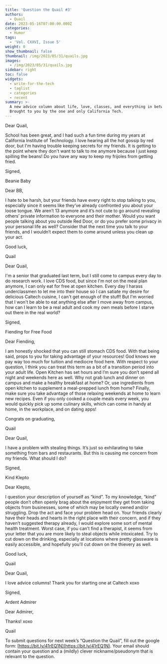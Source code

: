```yaml
---
title: 'Question the Quail #3'
authors:
  - Quail
date: 2023-05-16T07:00:00.000Z
categories:
  - Humor
tags:
  - 'Vol. CXXVI, Issue 5'
weight: 0
show_thumbnail: false
thumbnail: /img/2023/05/31/quails.jpg
images:
  - /img/2023/05/31/quails.jpg
sidebar: right
toc: false
widgets:
  - write-for-the-tech
  - taglist
  - categories
  - recent
summary: >-
  A new advice column about life, love, classes, and everything in between!
  Brought to you by the one and only California Tech.
---
```


Dear Quail, 

School has been great, and I had such a fun time during my years at California Institute of Technology. I love hearing all the hot gossip by red door, but I'm having trouble keeping secrets for my friends. It is getting to the point where they don't want to talk to me anymore because I just keep spilling the beans! Do you have any way to keep my frijoles from getting fried.


Signed,

Beanie Baby


Dear BB,

I hate to be harsh, but your friends have every right to stop talking to you, especially since it seems like they’ve already confronted you about your loose tongue. We aren’t 13 anymore and it’s not cute to go around revealing others’ private information to everyone and their mother. Would you want people talking about you outside Red Door, or do you prefer some privacy in your personal life as well? Consider that the next time you talk to your friends, and I wouldn’t expect them to come around unless you clean up your act.

Good luck,

Quail


Dear Quail,

I'm a senior that graduated last term, but I still come to campus every day to do research work. I love CDS food, but since I'm not on the meal plan anymore, I can only eat for free at open kitchen. Every day I harass underclassmen to let me into their house so I can satiate my desire for delicious Caltech cuisine, I can't get enough of the stuff! But I'm worried that I won't be able to eat anything else after I move away from campus, how can I learn to be a real adult and cook my own meals before I starve out there in the real world? 

Signed,

Fiending for Free Food


Dear Fiending,

I am honestly shocked that you can still stomach CDS food. With that being said, props to you for taking advantage of your resources! God knows we pay way too much for tuition and mediocre food here. With respect to your question, I think you can treat this term as a bit of a transition period into your adult life. Open Kitchen has set hours and I’m sure you don’t spend all night and weekends here as well. Why not grab lunch and dinner on campus and make a healthy breakfast at home? Or, use ingredients from open kitchen to supplement a meal-prepped lunch from home? Finally, make sure you take advantage of those relaxing weekends at home to learn new recipes. Even if you only cooked a couple meals every week, you would quickly pick up some culinary skills, which can come in handy at home, in the workplace, and on dating apps!

Congrats on graduating,

Quail


Dear Quail, 

I have a problem with stealing things. It’s just so exhilarating to take something from bars and restaurants. But this is causing me concern from my friends. What should I do? 

Signed,

Kind Klepto


Dear Klepto,

I question your description of yourself as “kind”. To my knowledge, “kind” people don’t often openly brag about the enjoyment they get from taking objects from businesses, some of which may be locally owned and/or struggling. Drop the act and face your problem head on. Your friends clearly have their heads and hearts in the right place with their concern, and if they haven’t suggested therapy already, I would explore some sort of mental health treatment. Worst case, if you can’t find a therapist, it seems from your letter that you are more likely to steal objects while intoxicated. Try to cut down on the drinking, especially at locations where pretty glassware is easily accessible, and hopefully you’ll cut down on the thievery as well.

Good luck,

Quail

Dear Quail,

I love advice columns! Thank you for starting one at Caltech xoxo

Signed,

Ardent Admirer

Dear Admirer,

Thanks! xoxo

Quail


To submit questions for next week’s “Question the Quail”, fill out the google form: [https://bit.ly/41rEQ1N](https://bit.ly/41rEQ1N). Your email should contain your question and a (mildly) clever nickname/pseudonym that is relevant to the question.

